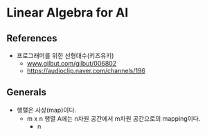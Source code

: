 # Linear Algebra for AI

## References
* 프로그래머를 위한 선형대수(키즈유키)
  - www.gilbut.com/gilbut/006802
  - https://audioclip.naver.com/channels/196
  
## Generals
* 행렬은 사상(map)이다.
  - m x n 행렬 A에는 n차원 공간에서 m차원 공간으로의 mapping이다.
    - n 
